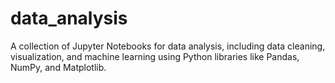 # data_analysis
A collection of Jupyter Notebooks for data analysis, including data cleaning, visualization, and machine learning using Python libraries like Pandas, NumPy, and Matplotlib.
